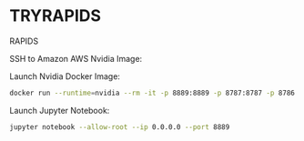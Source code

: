 # TRYRAPIDS
RAPIDS 

SSH to Amazon AWS Nvidia Image:

Launch Nvidia Docker Image:

```bash
docker run --runtime=nvidia --rm -it -p 8889:8889 -p 8787:8787 -p 8786:8786 nvcr.io/nvidia/rapidsai/rapidsai:0.9-cuda10.0-runtime-ubuntu18.04
```

Launch Jupyter Notebook:
```bash
jupyter notebook --allow-root --ip 0.0.0.0 --port 8889
```
